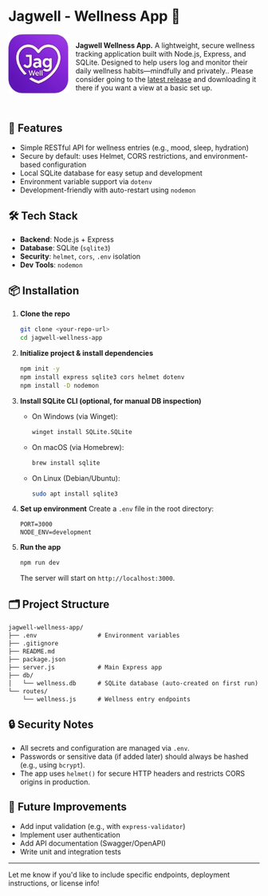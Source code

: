 
# Jagwell - Wellness App 🌿 
<img src="pictures/logo.png" alt="Stoway Logo" width="120" align = "left" style="margin-right:15px"/> 

<div style="display: flex; flex-direction: column; gap: 2px;">
<p> <strong>Jagwell Wellness App.</strong> A lightweight, secure wellness tracking application built with Node.js, Express, and SQLite. Designed to help users log and monitor their daily wellness habits—mindfully and privately.. Please consider going to the <a href="https://github.com/Zyn-ic/Stoway/releases">latest release</a> and downloading it there if you want a view at a basic set up.</p>
</div>

<br>



## 🚀 Features

- Simple RESTful API for wellness entries (e.g., mood, sleep, hydration)
- Secure by default: uses Helmet, CORS restrictions, and environment-based configuration
- Local SQLite database for easy setup and development
- Environment variable support via `dotenv`
- Development-friendly with auto-restart using `nodemon`

## 🛠️ Tech Stack

- **Backend**: Node.js + Express
- **Database**: SQLite (`sqlite3`)
- **Security**: `helmet`, `cors`, `.env` isolation
- **Dev Tools**: `nodemon`

## 📦 Installation

1. **Clone the repo**
   ```bash
   git clone <your-repo-url>
   cd jagwell-wellness-app
   ```

2. **Initialize project & install dependencies**
   ```bash
   npm init -y
   npm install express sqlite3 cors helmet dotenv
   npm install -D nodemon
   ```

3. **Install SQLite CLI (optional, for manual DB inspection)**
   - On Windows (via Winget):
     ```bash
     winget install SQLite.SQLite
     ```
   - On macOS (via Homebrew):
     ```bash
     brew install sqlite
     ```
   - On Linux (Debian/Ubuntu):
     ```bash
     sudo apt install sqlite3
     ```

4. **Set up environment**
   Create a `.env` file in the root directory:
   ```env
   PORT=3000
   NODE_ENV=development
   ```

5. **Run the app**
   ```bash
   npm run dev
   ```
   The server will start on `http://localhost:3000`.

## 🗂️ Project Structure

```
jagwell-wellness-app/
├── .env                 # Environment variables
├── .gitignore
├── README.md
├── package.json
├── server.js            # Main Express app
├── db/
│   └── wellness.db      # SQLite database (auto-created on first run)
└── routes/
    └── wellness.js      # Wellness entry endpoints
```

## 🔒 Security Notes

- All secrets and configuration are managed via `.env`.
- Passwords or sensitive data (if added later) should always be hashed (e.g., using `bcrypt`).
- The app uses `helmet()` for secure HTTP headers and restricts CORS origins in production.

## 🧪 Future Improvements

- Add input validation (e.g., with `express-validator`)
- Implement user authentication
- Add API documentation (Swagger/OpenAPI)
- Write unit and integration tests

---

Let me know if you'd like to include specific endpoints, deployment instructions, or license info!